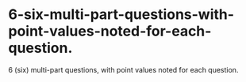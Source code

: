 # 6-six-multi-part-questions-with-point-values-noted-for-each-question.
6 (six) multi-part questions, with point values noted for each question.
